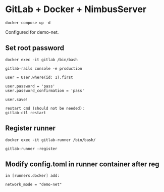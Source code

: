 # GitLab + Docker + NimbusServer

```
docker-compose up -d
```

Configured for demo-net.

## Set root password

```
docker exec -it gitlab /bin/bash

gitlab-rails console -e production

user = User.where(id: 1).first

user.password = 'pass'
user.password_confirmation = 'pass'

user.save!

restart cmd (should not be needed):
gitlab-ctl restart
```

## Register runner

```
docker exec -it gitlab-runner /bin/bash/

gitlab-runner -register
```

## Modify config.toml in runner container after reg

```
in [runners.docker] add:

network_mode = "demo-net"
```

